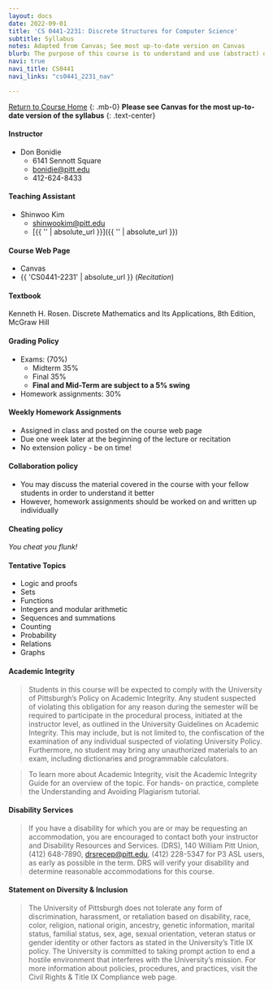 ```yaml
---
layout: docs
date: 2022-09-01
title: 'CS 0441-2231: Discrete Structures for Computer Science'
subtitle: Syllabus
notes: Adapted from Canvas; See most up-to-date version on Canvas
blurb: The purpose of this course is to understand and use (abstract) discrete structures that are backbones of computer science. In particular, this class is meant to introduce logic, proofs, sets, relations, functions, counting, and probability, with an emphasis on applications in computer science. <img src="https://res.cloudinary.com/practicaldev/image/fetch/s--cqZpvxqB--/c_imagga_scale,f_auto,fl_progressive,h_900,q_auto,w_1600/https://dev-to-uploads.s3.amazonaws.com/uploads/articles/3kgxmx7ddk0ws4ng0xo3.jpg" class="w-100"/>
navi: true
navi_title: CS0441
navi_links: "cs0441_2231_nav"

---
```

[Return to Course Home](../)
{: .mb-0}
**Please see Canvas for the most up-to-date version of the syllabus**
{: .text-center}

#### Instructor
+ Don Bonidie
    + 6141 Sennott Square
    + [bonidie@pitt.edu](bonidie@pitt.edu)
    + 412-624-8433

#### Teaching Assistant
+ Shinwoo Kim
    + [shinwookim@pitt.edu](shinwookim@pitt.edu)
    + [{{ '' | absolute_url }}]({{ '' | absolute_url }})

#### Course Web Page
+ Canvas
+ {{ 'CS0441-2231' | absolute_url }} (*Recitation*)

#### Textbook
Kenneth H. Rosen. Discrete Mathematics and Its Applications, 8th Edition, McGraw Hill

#### Grading Policy
+ Exams: (70%)
    + Midterm 35%
    + Final 35%
    + **Final and Mid-Term are subject to a 5% swing**
+ Homework assignments: 30%

#### Weekly Homework Assignments
+ Assigned in class and posted on the course web page
+ Due one week later at the beginning of the lecture or recitation
+ No extension policy - be on time!

#### Collaboration policy
+ You may discuss the material covered in the course with your fellow students in order to understand it better
+ However, homework assignments should be worked on and written up individually

#### Cheating policy
*You cheat you flunk!*

#### Tentative Topics
+ Logic and proofs
+ Sets
+ Functions
+ Integers and modular arithmetic
+ Sequences and summations
+ Counting
+ Probability
+ Relations
+ Graphs

#### Academic Integrity
> Students in this course will be expected to comply with the University of Pittsburgh’s Policy on Academic Integrity. Any student suspected of violating this obligation for any reason during the semester will be required to participate in the procedural process, initiated at the instructor level, as outlined in the University Guidelines on Academic Integrity. This may include, but is not limited to, the confiscation of the examination of any individual suspected of violating University Policy. Furthermore, no student may bring any unauthorized materials to an exam, including dictionaries and programmable calculators.

> To learn more about Academic Integrity, visit the Academic Integrity Guide for an overview of the topic. For hands- on practice, complete the Understanding and Avoiding Plagiarism tutorial.

#### Disability Services
> If you have a disability for which you are or may be requesting an accommodation, you are encouraged to contact both your instructor and Disability Resources and Services. (DRS), 140 William Pitt Union, (412) 648-7890, drsrecep@pitt.edu, (412) 228-5347 for P3 ASL users, as early as possible in the term. DRS will verify your disability and determine reasonable accommodations for this course.

#### Statement on Diversity & Inclusion
> The University of Pittsburgh does not tolerate any form of discrimination, harassment, or retaliation based on disability, race, color, religion, national origin, ancestry, genetic information, marital status, familial status, sex, age, sexual orientation, veteran status or gender identity or other factors as stated in the University’s Title IX policy. The University is committed to taking prompt action to end a hostile environment that interferes with the University’s mission. For more information about policies, procedures, and practices, visit the Civil Rights & Title IX Compliance web page.
